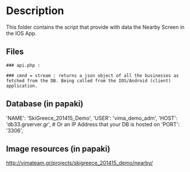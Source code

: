Description
==============

This folder contains the script that provide with data the Nearby Screen in the IOS App.

Files
------------

	### api.php : 

	### cmnd = stream : returns a json object of all the businesses as fetched from the DB. Being called from the IOS/Android (client) application.


Database (in papaki)
----------------------

'NAME': 'SkiGreece_201415_Demo',
'USER': 'vima_demo_adm',
'HOST': 'db33.grserver.gr',   # Or an IP Address that your DB is hosted on
'PORT': '3306',


Image resources (in papaki)
---------------------------

http://vimateam.gr/projects/skigreece_201415_demo/nearby/